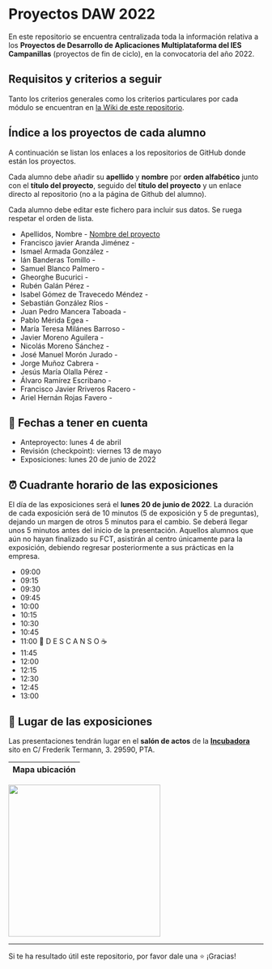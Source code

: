# Proyectos DAW 2022

En este repositorio se encuentra centralizada toda la información relativa a los **Proyectos de Desarrollo de Aplicaciones Multiplataforma del IES Campanillas** (proyectos de fin de ciclo), en la convocatoria del año 2022.

## Requisitos y criterios a seguir

Tanto los criterios generales como los criterios particulares por cada módulo se encuentran en [la Wiki de este repositorio](https://github.com/IESCampanillas/proyectos-daw-2022/wiki).

## Índice a los proyectos de cada alumno

A continuación se listan los enlaces a los repositorios de GitHub donde están los proyectos. 

Cada alumno debe añadir su **apellido** y **nombre** por **orden alfabético** junto con el **título del proyecto**, seguido del **título del proyecto** y un enlace directo al repositorio (no a la página de Github del alumno). 

Cada alumno debe editar este fichero para incluir sus datos. Se ruega respetar el orden de lista.

* Apellidos, Nombre - [Nombre del proyecto](https://github.com/nombre_del_repositorio)
* Francisco javier Aranda Jiménez - 
* Ismael Armada González - 
* Ián Banderas Tomillo - 
* Samuel Blanco Palmero - 
* Gheorghe Bucurici - 
* Rubén Galán Pérez - 
* Isabel Gómez de Travecedo Méndez - 
* Sebastián González Ríos - 
* Juan Pedro Mancera Taboada - 
* Pablo Mérida Egea - 
* María Teresa Milánes Barroso - 
* Javier Moreno Aguilera - 
* Nicolás Moreno Sánchez - 
* José Manuel Morón Jurado - 
* Jorge Muñoz Cabrera - 
* Jesús María Olalla Pérez - 
* Álvaro Ramírez Escribano - 
* Francisco Javier Rriveros Racero - 
* Ariel Hernán Rojas Favero - 



## 📝 Fechas a tener en cuenta
* Anteproyecto: lunes 4 de abril
* Revisión (checkpoint): viernes 13 de mayo
* Exposiciones: lunes 20 de junio de 2022


## ⏰ Cuadrante horario de las exposiciones

El día de las exposiciones será el **lunes 20 de junio de 2022**. La duración de cada exposición será de 10 minutos (5 de exposición y 5 de preguntas), dejando un margen de otros 5 minutos para el cambio. Se deberá llegar unos 5 minutos antes del inicio de la presentación. Aquellos alumnos que aún no hayan finalizado su FCT, asistirán al centro únicamente para la exposición, debiendo regresar posteriormente a sus prácticas en la empresa.

* 09:00
* 09:15
* 09:30
* 09:45
* 10:00
* 10:15
* 10:30
* 10:45
* 11:00
 🥪 D E S C A N S O ☕
* 11:45
* 12:00
* 12:15
* 12:30
* 12:45
* 13:00
## :school: Lugar de las exposiciones

Las presentaciones tendrán lugar en el **salón de actos** de la [**Incubadora**](https://goo.gl/maps/VGMpWnnpCZJQbP21A) sito en C/ Frederik Termann, 3. 29590, PTA.

Mapa ubicación             | 
:-------------------------:|
<a href="https://goo.gl/maps/VGMpWnnpCZJQbP21A" target="_blank"><img src="https://github.com/IESCampanillas/proyectos-dam-2021/blob/master/IESCFP_mapa_ubicacion.png" width="300" /></a> 




<hr>

Si te ha resultado útil este repositorio, por favor dale una :star: ¡Gracias!
